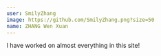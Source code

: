 ```yaml
---
user: SmilyZhang
image: https://github.com/SmilyZhang.png?size=50
name: ZHANG Wen Xuan
---
```

I have worked on almost everything in this site!
